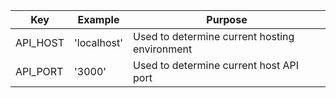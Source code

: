 | Key          | Example    | Purpose                                                              |
| ---           | ----           | ----                                                                    |
| API_HOST|  'localhost' | Used to determine current hosting environment |
| API_PORT|  '3000' | Used to determine current host API port |
